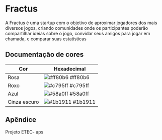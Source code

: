 
# Fractus

A Fractus é uma startup com o objetivo de aproximar jogadores dos mais diversos jogos, criando comunidades onde os participantes poderão compartilhar ideias sobre o jogo, convidar seus amigos para jogar em chamada, e comparar suas estatísticas

## Documentação de cores

| Cor               | Hexadecimal                                                |
| ----------------- | ---------------------------------------------------------------- |
| Rosa       | ![#ff80b6](https://via.placeholder.com/10/ff80b6?text=+) #ff80b6 |
| Roxo       | ![#c795ff](https://via.placeholder.com/10/c795ff?text=+) #c795ff |
| Azul       | ![#58a0ff](https://via.placeholder.com/10/58a0ff?text=+) #58a0ff |
| Cinza escuro       | ![#1b1911](https://via.placeholder.com/10/1b1911?text=+) #1b1911 |


## Apêndice

Projeto ETEC- aps

